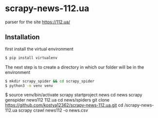 # scrapy-news-112.ua
parser for the site https://112.ua/
## Installation
first install the virtual environment
```bash
$ pip install virtualenv
```

The next step is to create a directory in which our folder will be in the environment
```bash
$ mkdir scrapy_spider && cd scrapy_spider
$ python3 -m venv venv
```
$ source venv/bin/activate
scrapy startproject news
cd news
scrapy genspider news112 112.ua
cd news/spiders
git clone https://github.com/kostya12362/scrapy-news-112.ua.git
cd /scrapy-news-112.ua
scrapy crawl news112 -o news.csv
